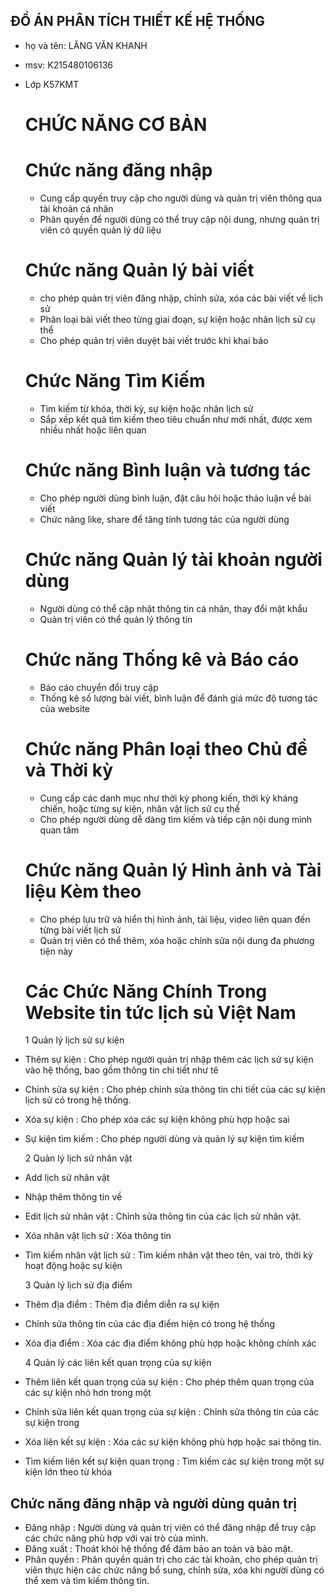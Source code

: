## ĐỒ ÁN PHÂN TÍCH THIẾT KẾ HỆ THỐNG
- họ và tên: LĂNG VĂN KHANH
- msv: K215480106136
- Lớp K57KMT
  # CHỨC NĂNG CƠ BẢN
  # Chức năng đăng nhập 
  - Cung cấp quyền truy cập cho người dùng và quản trị viên thông qua tài khoản cá nhân
  - Phân quyền để người dùng có thể truy cập nội dung, nhưng quản trị viên có quyền quản lý dữ liệu
  
  # Chức năng Quản lý bài viết
  - cho phép quản trị viên đăng nhập, chỉnh sửa, xóa các bài viết về lịch sử
  - Phân loại bài viết theo từng giai đoạn, sự kiện hoặc nhân lịch sử cụ thể
  - Cho phép quản trị viên duyệt bài viết trước khi khai báo

  # Chức Năng Tìm Kiếm
  - Tìm kiếm từ khóa, thời kỳ, sự kiện hoặc nhân lịch sử
  - Sắp xếp kết quả tìm kiếm theo tiêu chuẩn như mới nhất, được xem nhiều nhất hoặc liên quan
    
  # Chức năng Bình luận và tương tác 
  - Cho phép người dùng bình luận, đặt câu hỏi hoặc thảo luận về bài viết
  - Chức năng like, share để tăng tính tương tác của người dùng
    
  # Chức năng Quản lý tài khoản người dùng
  - Người dùng có thể cập nhật thông tin cá nhân, thay đổi mật khẩu
  - Quản trị viên có thể quản lý thông tin
    
  # Chức năng Thống kê và Báo cáo
  - Báo cáo chuyển đổi truy cập
  - Thống kê số lượng bài viết, bình luận để đánh giá mức độ tương tác của website
    
  # Chức năng Phân loại theo Chủ đề và Thời kỳ
  - Cung cấp các danh mục như thời kỳ phong kiến, thời kỳ kháng chiến, hoặc từng sự kiện, nhân vật lịch sử cụ thể
  - Cho phép người dùng dễ dàng tìm kiếm và tiếp cận nội dung mình quan tâm
    
  # Chức năng Quản lý Hình ảnh và Tài liệu Kèm theo
  - Cho phép lưu trữ và hiển thị hình ảnh, tài liệu, video liên quan đến từng bài viết lịch sử
  - Quản trị viên có thể thêm, xóa hoặc chỉnh sửa nội dung đa phương tiện này
   
  # Các Chức Năng Chính Trong Website tin tức lịch sủ Việt Nam
   1 Quản lý lịch sử sự kiện
 - Thêm sự kiện : Cho phép người quản trị nhập thêm các lịch sử sự kiện vào hệ thống, bao gồm thông tin chi tiết như tê
 - Chỉnh sửa sự kiện : Cho phép chỉnh sửa thông tin chi tiết của các sự kiện lịch sử có trong hệ thống.
 - Xóa sự kiện : Cho phép xóa các sự kiện không phù hợp hoặc sai
 - Sự kiện tìm kiếm : Cho phép người dùng và quản lý sự kiện tìm kiếm
  
    2 Quản lý lịch sử nhân vật
 - Add lịch sử nhân vật
 - Nhập thêm thông tin về
 - Edit lịch sử nhân vật : Chỉnh sửa thông tin của các lịch sử nhân vật.
 - Xóa nhân vật lịch sử : Xóa thông tin
 - Tìm kiếm nhân vật lịch sử : Tìm kiếm nhân vật theo tên, vai trò, thời kỳ hoạt động hoặc sự kiện

   3 Quản lý lịch sử địa điểm
 - Thêm địa điểm : Thêm địa điểm diễn ra sự kiện
 - Chỉnh sửa thông tin của các địa điểm hiện có trong hệ thống
 - Xóa địa điểm : Xóa các địa điểm không phù hợp hoặc không chính xác
  
   4 Quản lý các liên kết quan trọng của sự kiện
 - Thêm liên kết quan trọng của sự kiện : Cho phép thêm quan trọng của các sự kiện nhỏ hơn trong một
 - Chỉnh sửa liên kết quan trọng của sự kiện : Chỉnh sửa thông tin của các sự kiện trong 
 - Xóa liên kết sự kiện : Xóa các sự kiện không phù hợp hoặc sai thông tin.
 - Tìm kiếm liên kết sự kiện quan trọng : Tìm kiếm các sự kiện trong một sự kiện lớn theo từ khóa

## Chức năng đăng nhập và người dùng quản trị
 - Đăng nhập : Người dùng và quản trị viên có thể đăng nhập để truy cập các chức năng phù hợp với vai trò của mình.
 - Đăng xuất : Thoát khỏi hệ thống để đảm bảo an toàn và bảo mật.
 - Phân quyền : Phân quyền quản trị cho các tài khoản, cho phép quản trị viên thực hiện các chức năng bổ sung, chỉnh sửa, xóa khi người dùng có thể xem và tìm kiếm thông tin.

